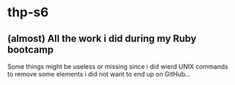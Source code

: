 # thp-s6

## (almost) All the work i did during my Ruby bootcamp

Some things might be useless or missing since i did wierd UNIX commands to remove some elements i did not want to end up on GitHub...
